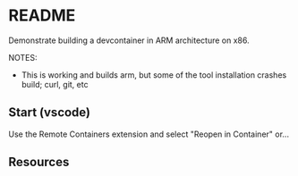# README

Demonstrate building a devcontainer in ARM architecture on x86.  

NOTES:

* This is working and builds arm, but some of the tool installation crashes build; curl, git, etc

## Start (vscode)

Use the Remote Containers extension and select "Reopen in Container" or...  

## Resources

